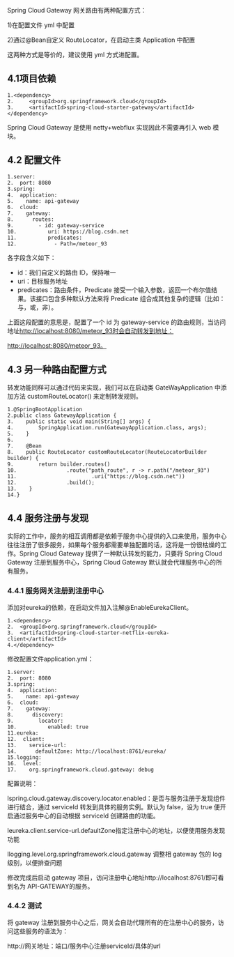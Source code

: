 Spring Cloud Gateway 网关路由有两种配置方式：

1\)在配置文件 yml 中配置

2\)通过@Bean自定义 RouteLocator，在启动主类 Application 中配置

这两种方式是等价的，建议使用 yml 方式进配置。

## **4.1项目依赖**

```
1.<dependency>  
2.     <groupId>org.springframework.cloud</groupId>  
3.     <artifactId>spring-cloud-starter-gateway</artifactId>  
</dependency>
```

Spring Cloud Gateway 是使用 netty+webflux 实现因此不需要再引入 web 模块。

## **4.2 配置文件**

```
1.server:  
2.  port: 8080  
3.spring:  
4.  application:  
5.    name: api-gateway  
6.  cloud:  
7.    gateway:  
8.      routes:  
9.        - id: gateway-service  
10.          uri: https://blog.csdn.net  
11.          predicates:  
12.            - Path=/meteor_93
```

各字段含义如下：

* id：我们自定义的路由 ID，保持唯一
* uri：目标服务地址
* predicates：路由条件，Predicate 接受一个输入参数，返回一个布尔值结果。该接口包含多种默认方法来将 Predicate 组合成其他复杂的逻辑（比如：与，或，非）。

上面这段配置的意思是，配置了一个 id 为 gateway-service 的路由规则，当访问地址[http://localhost:8080/meteor\_93时会自动转发到地址：](http://localhost:8080/meteor_93时会自动转发到地址：)

[http://localhost:8080/meteor\_93。](http://localhost:8080/meteor_93。)

## **4.3 另一种路由配置方式**

转发功能同样可以通过代码来实现，我们可以在启动类 GateWayApplication 中添加方法 customRouteLocator\(\) 来定制转发规则。

```
1.@SpringBootApplication  
2.public class GatewayApplication {   
3.    public static void main(String[] args) {  
4.        SpringApplication.run(GatewayApplication.class, args);  
5.    }  
6.  
7.    @Bean  
8.    public RouteLocator customRouteLocator(RouteLocatorBuilder builder) {  
9.        return builder.routes()  
10.                .route("path_route", r -> r.path("/meteor_93")  
11.                        .uri("https://blog.csdn.net"))  
12.                .build();  
13.    }  
14.}
```

## **4.4 服务注册与发现**

实际的工作中，服务的相互调用都是依赖于服务中心提供的入口来使用，服务中心往往注册了很多服务，如果每个服务都需要单独配置的话，这将是一份很枯燥的工作。Spring Cloud Gateway 提供了一种默认转发的能力，只要将 Spring Cloud Gateway 注册到服务中心，Spring Cloud Gateway 默认就会代理服务中心的所有服务。

### **4.4.1 服务网关注册到注册中心**

添加对eureka的依赖，在启动文件加入注解@EnableEurekaClient。

```
1.<dependency>  
2.  <groupId>org.springframework.cloud</groupId>  
3.  <artifactId>spring-cloud-starter-netflix-eureka-client</artifactId>  
4.</dependency>
```

修改配置文件application.yml：

```
1.server:  
2.  port: 8080  
3.spring:  
4.  application:  
5.    name: api-gateway  
6.  cloud:  
7.    gateway:  
8.      discovery:  
9.        locator:  
10.          enabled: true  
11.eureka:  
12.  client:  
13.    service-url:  
14.      defaultZone: http://localhost:8761/eureka/  
15.logging:  
16.  level:  
17.    org.springframework.cloud.gateway: debug
```

配置说明：

lspring.cloud.gateway.discovery.locator.enabled：是否与服务注册于发现组件进行结合，通过 serviceId 转发到具体的服务实例。默认为 false，设为 true 便开启通过服务中心的自动根据 serviceId 创建路由的功能。

leureka.client.service-url.defaultZone指定注册中心的地址，以便使用服务发现功能

llogging.level.org.springframework.cloud.gateway 调整相 gateway 包的 log 级别，以便排查问题

修改完成后启动 gateway 项目，访问注册中心地址http://localhost:8761/即可看到名为 API-GATEWAY的服务。

### **4.4.2 测试**

将 gateway 注册到服务中心之后，网关会自动代理所有的在注册中心的服务，访问这些服务的语法为：

http://网关地址：端口/服务中心注册serviceId/具体的url

